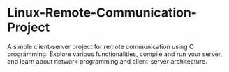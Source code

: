 # Linux-Remote-Communication-Project
A simple client-server project for remote communication using C programming. Explore various functionalities, compile and run your server, and learn about network programming and client-server architecture.
